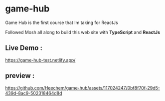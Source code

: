# game-hub
Game Hub is the first course that Im taking for ReactJs

Followed Mosh all along to build this web site with  **TypeScript** and **ReactJs**

## Live Demo :
https://game-hub-test.netlify.app/ 

## preview :

https://github.com/Heechem/game-hub/assets/117024247/0bf8f70f-29d5-439d-8ac9-502318464d8d


